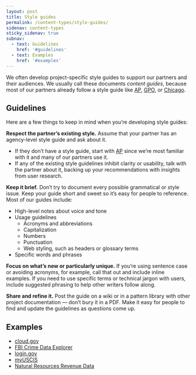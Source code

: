 ```yaml
---
layout: post
title: Style guides
permalink: /content-types/style-guides/
sidenav: content-types
sticky_sidenav: true
subnav:
  - text: Guidelines
    href: '#guidelines'
  - text: Examples
    href: '#examples'
---
```


We often develop project-specific style guides to support our partners and their audiences. We usually call these documents _content guides_, because most of our partners already follow a style guide like [AP](https://www.apstylebook.com/), [GPO](https://www.govinfo.gov/app/details/GPO-STYLEMANUAL-2016), or [Chicago](http://www.chicagomanualofstyle.org/home.html).

## Guidelines

Here are a few things to keep in mind when you’re developing style guides:

**Respect the partner’s existing style.** Assume that your partner has an agency-level style guide and ask about it.

- If they don’t have a style guide, start with [AP](https://www.apstylebook.com/) since we’re most familiar with it and many of our partners use it.
- If any of the existing style guidelines inhibit clarity or usability, talk with the partner about it, backing up your recommendations with insights from user research.

**Keep it brief.** Don’t try to document every possible grammatical or style issue. Keep your guide short and sweet so it’s easy for people to reference. Most of our guides include:

- High-level notes about voice and tone
- Usage guidelines
  - Acronyms and abbreviations
  - Capitalization
  - Numbers
  - Punctuation
  - Web styling, such as headers or glossary terms
- Specific words and phrases

**Focus on what’s new or particularly unique.** If you’re using sentence case or avoiding acronyms, for example, call that out and include inline examples. If you need to use specific terms or technical jargon with users, include suggested phrasing to help other writers follow along.

**Share and refine it.** Post the guide on a wiki or in a pattern library with other project documentation — don’t bury it in a PDF. Make it easy for people to find and update the guidelines as questions come up.

## Examples

- [cloud.gov](https://github.com/18F/cg-product/blob/master/ContentGuide.md)
- [FBI Crime Data Explorer](https://github.com/18F/crime-data-explorer/wiki/Content-Guide)
- [login.gov](https://github.com/18F/identity-private/wiki/Content-Style-Guide)
- [myUSCIS](https://docs.google.com/document/d/1s7UFFCaJrBTCVe90iL4d3EhR53-8-pdYPR8wdVRD0DY/edit)
- [Natural Resources Revenue Data](https://github.com/18F/doi-extractives-data/wiki/Content-guide)
